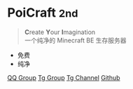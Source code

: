 

# PoiCraft <small>**2**nd</small>

> **C**reate **Y**our **I**magination  
> 一个纯净的 Minecraft BE 生存服务器

- 免费
- 纯净

[QQ Group](https://jq.qq.com/?_wv=1027&k=5UqznJs)
[Tg Group](#)
[Tg Channel](#)
[Github](https://github.com/PoiCraft)
